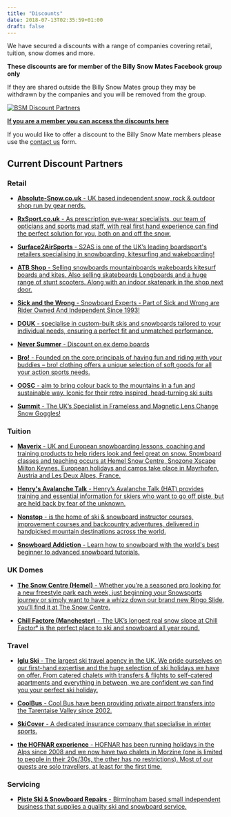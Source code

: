 ```yaml
---
title: "Discounts"
date: 2018-07-13T02:35:59+01:00
draft: false
---
```


We have secured a discounts with a range of companies covering retail, tuition, snow domes and more.

**These discounts are for member of the Billy Snow Mates Facebook group only**

If they are shared outside the Billy Snow Mates group they may be withdrawn by the companies and you will be removed from the group.

[![BSM Discount Partners](/uploads/discount-banner.png)](https://www.facebook.com/groups/Billysnowmates/posts/10161784941750210)

**[If you are a member you can access the discounts here](https://www.facebook.com/groups/Billysnowmates/posts/10161784941750210)**

If you would like to offer a discount to the Billy Snow Mate members please use the [contact us](/contact-us/) form.

## Current Discount Partners

### Retail

  - [**Absolute-Snow.co.uk** - UK based independent snow, rock & outdoor shop run by gear nerds.](https://www.absolute-snow.co.uk/)  

  - [**RxSport.co.uk** - As prescription eye-wear specialists, our team of opticians and sports mad staff, with real first hand experience can find the perfect solution for you, both on and off the snow.](https://www.rxsport.co.uk/)

  - [**Surface2AirSports** - S2AS is one of the UK’s leading boardsport's retailers specialising in snowboarding, kitesurfing and wakeboarding!](https://www.s2as.com/)

  - [**ATB Shop** - Selling snowboards mountainboards wakeboards kitesurf boards and kites. Also selling skateboards Longboards and a huge range of stunt scooters. Along with an indoor skatepark in the shop next door.](https://www.atbshop.co.uk/)

  - [**Sick and the Wrong** - Snowboard Experts - Part of Sick and Wrong are Rider Owned And Independent Since 1993!](https://snowboardexperts.co.uk/)

  - [**DOUK** - specialise in custom-built skis and snowboards tailored to your individual needs, ensuring a perfect fit and unmatched performance.](https://www.douksnow.com)

  - [**Never Summer** - Discount on ex demo boards](https://neversummer.co.uk/products/sale/snowboard-sale/)

  - [**Bro!** - Founded on the core principals of having fun and riding with your buddies – bro! clothing offers a unique selection of soft goods for all your action sports needs.](https://www.brocerystore.com/)

  - [**OOSC** - aim to bring colour back to the mountains in a fun and sustainable way. Iconic for their retro inspired, head-turning ski suits](https://oosc-clothing.com/)

  - [**Summit** - The UK’s Specialist in Frameless and Magnetic Lens Change Snow Goggles!](https://www.summitworldwide.eu/)
  
### Tuition

  - [**Maverix** - UK and European snowboarding lessons, coaching and training products to help riders look and feel great on snow. Snowboard classes and teaching occurs at Hemel Snow Centre, Snozone Xscape Milton Keynes. European holidays and camps take place in Mayrhofen, Austria and Les Deux Alpes, France.](https://www.maverix.org/)

  - [**Henry's Avalanche Talk** - Henry’s Avalanche Talk (HAT) provides training and essential information for skiers who want to go off piste, but are held back by fear of the unknown.](https://www.henrysavalanchetalk.com/)

  - [**Nonstop** - is the home of ski & snowboard instructor courses, improvement courses and backcountry adventures, delivered in handpicked mountain destinations across the world.](https://www.nonstopsnow.com/)  

  - [**Snowboard Addiction** - Learn how to snowboard with the world's best beginner to advanced snowboard tutorials.](https://snowboardaddiction.com/)

### UK Domes

- [**The Snow Centre (Hemel)** - Whether you’re a seasoned pro looking for a new freestyle park each week, just beginning your Snowsports journey or simply want to have a whizz down our brand new Ringo Slide, you’ll find it at The Snow Centre.](https://www.thesnowcentre.com/)

- [**Chill Factore (Manchester)** - The UK’s longest real snow slope at Chill Factorᵉ is the perfect place to ski and snowboard all year round.](https://www.chillfactore.com)

### Travel

- [**Iglu Ski** - The largest ski travel agency in the UK. We pride ourselves on our first-hand expertise and the huge selection of ski holidays we have on offer. From catered chalets with transfers & flights to self-catered apartments and everything in between, we are confident we can find you your perfect ski holiday.](https://www.igluski.com/)

- [**CoolBus** - Cool Bus have been providing private airport transfers into the Tarentaise Valley since 2002. ](https://www.thecoolbus.co.uk)

- [**SkiCover** - A dedicated insurance company that specialise in winter sports. ](https://www.skicover.com)

- [**the HOFNAR experience** - HOFNAR has been running holidays in the Alps since 2008 and we now have two chalets in Morzine (one is limited to people in their 20s/30s, the other has no restrictions). Most of our guests are solo travellers, at least for the first time.](https://hofnar.com/)

### Servicing

- [**Piste Ski & Snowboard Repairs** - Birmingham based small independent business that supplies a quality ski and snowboard service.](http://www.pisteskiandsnowboard.co.uk)